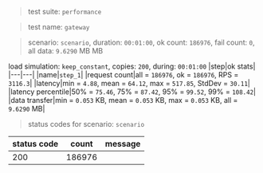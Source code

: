 > test suite: `performance`

> test name: `gateway`

> scenario: `scenario`, duration: `00:01:00`, ok count: `186976`, fail count: `0`, all data: `9.6290` MB MB

load simulation: `keep_constant`, copies: `200`, during: `00:01:00`
|step|ok stats|
|---|---|
|name|`step_1`|
|request count|all = `186976`, ok = `186976`, RPS = `3116.3`|
|latency|min = `4.88`, mean = `64.12`, max = `517.85`, StdDev = `30.11`|
|latency percentile|50% = `75.46`, 75% = `87.42`, 95% = `99.52`, 99% = `108.42`|
|data transfer|min = `0.053` KB, mean = `0.053` KB, max = `0.053` KB, all = `9.6290` MB|
> status codes for scenario: `scenario`

|status code|count|message|
|---|---|---|
|200|186976||

